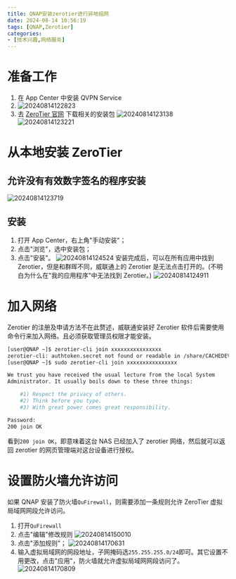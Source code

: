 ```yaml
---
title: QNAP安装zerotier进行异地组网
date: 2024-08-14 10:56:19
tags: [QNAP,Zerotier]
categories: 
- [技术兴趣,网络服务]
---
```

# 准备工作
1. 在 App Center 中安装 QVPN Service
2. <!--more-->
   ![20240814122823](https://raw.githubusercontent.com/shenguosai/MyPic/img/img/20240814122823.png)
3. 去 [ZeroTier 官网](https://www.zerotier.com/download/) 下载相关的安装包
   ![20240814123138](https://raw.githubusercontent.com/shenguosai/MyPic/img/img/20240814123138.png)
   ![20240814123221](https://raw.githubusercontent.com/shenguosai/MyPic/img/img/20240814123221.png)
# 从本地安装 ZeroTier
## 允许没有有效数字签名的程序安装
![20240814123719](https://raw.githubusercontent.com/shenguosai/MyPic/img/img/20240814123719.png)
## 安装
1. 打开 App Center，右上角"手动安装"；
2. 点击"浏览"，选中安装包；
3. 点击"安装"。
![20240814124524](https://raw.githubusercontent.com/shenguosai/MyPic/img/img/20240814124524.png)
安装完成后，可以在所有应用中找到 Zerotier，但是和群晖不同，威联通上的 Zerotier 是无法点击打开的。(不明白为什么在"我的应用程序"中无法找到 Zerotier。)
![20240814124911](https://raw.githubusercontent.com/shenguosai/MyPic/img/img/20240814124911.png)

# 加入网络
Zerotier 的注册及申请方法不在此赘述，威联通安装好 Zerotier 软件后需要使用命令行来加入网络。且必须获取管理员权限才能安装。
```bash
[user@QNAP ~]$ zerotier-cli join xxxxxxxxxxxxxxxx
zerotier-cli: authtoken.secret not found or readable in /share/CACHEDEV1_DATA/.qpkg/zerotier (try again as root)
[user@QNAP ~]$ sudo zerotier-cli join xxxxxxxxxxxxxxxx

We trust you have received the usual lecture from the local System
Administrator. It usually boils down to these three things:

    #1) Respect the privacy of others.
    #2) Think before you type.
    #3) With great power comes great responsibility.

Password:
200 join OK
```
看到```200 join OK```，即意味着这台 NAS 已经加入了 zerotier 网络，然后就可以返回 zerotier 的网页管理端对这台设备进行授权。

# 设置防火墙允许访问
如果 QNAP 安装了防火墙```QuFirewall```，则需要添加一条规则允许 ZeroTier 虚拟局域网网段允许访问。
1. 打开```QuFirewall```
2. 点击"编辑"修改规则
   ![20240814150010](https://raw.githubusercontent.com/shenguosai/MyPic/img/img/20240814150010.png)
3. 点击"添加规则"；
   ![20240814170631](https://raw.githubusercontent.com/shenguosai/MyPic/img/img/20240814170631.png)
4. 输入虚拟局域网的网段地址，子网掩码选```255.255.255.0/24```即可。其它设置不用更改，点击"应用"，防火墙就允许虚拟局域网网段访问了。
   ![20240814170809](https://raw.githubusercontent.com/shenguosai/MyPic/img/img/20240814170809.png)